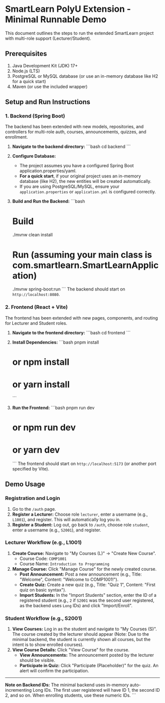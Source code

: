 # SmartLearn PolyU Extension - Minimal Runnable Demo

This document outlines the steps to run the extended SmartLearn project with multi-role support (Lecturer/Student).

## Prerequisites

1.  Java Development Kit (JDK) 17+
2.  Node.js (LTS)
3.  PostgreSQL or MySQL database (or use an in-memory database like H2 for a quick start)
4.  Maven (or use the included wrapper)

## Setup and Run Instructions

### 1. Backend (Spring Boot)

The backend has been extended with new models, repositories, and controllers for multi-role auth, courses, announcements, quizzes, and enrollment.

1.  **Navigate to the backend directory:**
    \`\`\`bash
    cd backend
    \`\`\`

2.  **Configure Database:**
    *   The project assumes you have a configured Spring Boot application.properties/yaml.
    *   **For a quick start**, if your original project uses an in-memory database (like H2), the new entities will be created automatically.
    *   If you are using PostgreSQL/MySQL, ensure your `application.properties` or `application.yml` is configured correctly.

3.  **Build and Run the Backend:**
    \`\`\`bash
    # Build
    ./mvnw clean install

    # Run (assuming your main class is com.smartlearn.SmartLearnApplication)
    ./mvnw spring-boot:run
    \`\`\`
    The backend should start on `http://localhost:8080`.

### 2. Frontend (React + Vite)

The frontend has been extended with new pages, components, and routing for Lecturer and Student roles.

1.  **Navigate to the frontend directory:**
    \`\`\`bash
    cd frontend
    \`\`\`

2.  **Install Dependencies:**
    \`\`\`bash
    pnpm install
    # or npm install
    # or yarn install
    \`\`\`

3.  **Run the Frontend:**
    \`\`\`bash
    pnpm run dev
    # or npm run dev
    # or yarn dev
    \`\`\`
    The frontend should start on `http://localhost:5173` (or another port specified by Vite).

## Demo Usage

### Registration and Login

1.  Go to the `/auth` page.
2.  **Register a Lecturer:** Choose role `lecturer`, enter a username (e.g., `L1001`), and register. This will automatically log you in.
3.  **Register a Student:** Log out, go back to `/auth`, choose role `student`, enter a username (e.g., `S2001`), and register.

### Lecturer Workflow (e.g., L1001)

1.  **Create Course:** Navigate to "My Courses (L)" -> "Create New Course".
    *   Course Code: `COMP1001`
    *   Course Name: `Introduction to Programming`
2.  **Manage Course:** Click "Manage Course" for the newly created course.
    *   **Post Announcement:** Post a new announcement (e.g., Title: "Welcome", Content: "Welcome to COMP1001!").
    *   **Create Quiz:** Create a new quiz (e.g., Title: "Quiz 1", Content: "First quiz on basic syntax").
    *   **Import Students:** In the "Import Students" section, enter the ID of a registered student (e.g., `2` if `S2001` was the second user registered, as the backend uses `Long` IDs) and click "Import/Enroll".

### Student Workflow (e.g., S2001)

1.  **View Courses:** Log in as the student and navigate to "My Courses (S)". The course created by the lecturer should appear (Note: Due to the minimal backend, the student is currently shown all courses, but the intent is to show enrolled courses).
2.  **View Course Details:** Click "View Course" for the course.
    *   **View Announcements:** The announcement posted by the lecturer should be visible.
    *   **Participate in Quiz:** Click "Participate (Placeholder)" for the quiz. An alert will confirm the participation.

---
**Note on Backend IDs:** The minimal backend uses in-memory auto-incrementing Long IDs. The first user registered will have ID 1, the second ID 2, and so on. When enrolling students, use these numeric IDs.
\`\`\`
